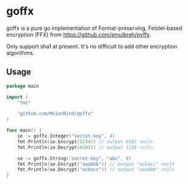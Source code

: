 # goffx
goffx is a pure go implementation of Format-preserving, Feistel-based encryption (FFX) from https://github.com/emulbreh/pyffx.

Only support sha1 at present. It's no difficult to add other encryption algorithms.


## Usage
```go
package main

import (
    "fmt"

    "github.com/Me1onRind/goffx"
)

func main() {
    ie := goffx.Integer("secret-key", 4)
    fmt.Println(ie.Encrypt(1234)) // output 6103 <nil>
    fmt.Println(ie.Decrypt(6103)) // output 1234 <nil>

    se := goffx.String("secret-key", "abc", 6)
    fmt.Println(se.Encrypt("aaabbb")) // output "acbacc" <nil>
    fmt.Println(se.Decrypt("acbacc")) // output "aaabbb" <nil>
}
```
